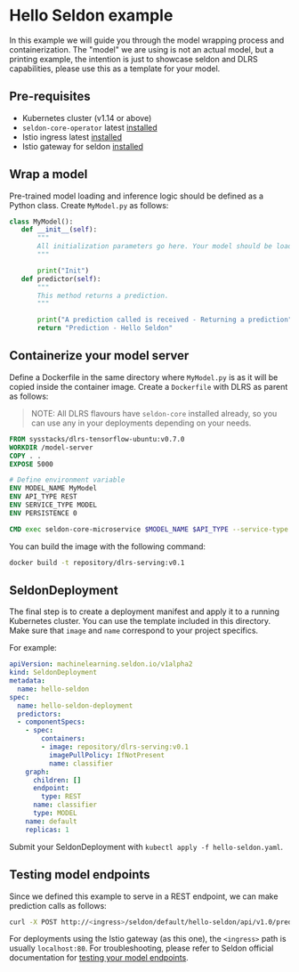 # Hello Seldon example

In this example we will guide you through the model wrapping process and containerization. The "model" we are using is not an actual model, but a printing example, the intention is just to showcase seldon and DLRS capabilities, please use this as a template for your model.

## Pre-requisites

* Kubernetes cluster (v1.14 or above)
* `seldon-core-operator` latest [installed](https://docs.seldon.io/projects/seldon-core/en/latest/workflow/install.html)
* Istio ingress latest [installed](https://istio.io/latest/docs/setup/install/operator/)
* Istio gateway for seldon [installed](https://docs.seldon.io/projects/seldon-core/en/latest/ingress/istio.html)

## Wrap a model

Pre-trained model loading and inference logic should be defined as a Python class. Create `MyModel.py` as follows:
```python
class MyModel():
   def __init__(self):
       """
       All initialization parameters go here. Your model should be loaded in this section.
       """

       print("Init")
   def predictor(self):
       """
       This method returns a prediction.
       """

       print("A prediction called is received - Returning a prediction")
       return "Prediction - Hello Seldon"
```

## Containerize your model server

Define a Dockerfile in the same directory where `MyModel.py` is as it will be copied inside the container image. Create a `Dockerfile` with DLRS as parent as follows:

> NOTE: All DLRS flavours have `seldon-core` installed already, so you can use any in your deployments depending on your needs.

```Dockerfile
FROM sysstacks/dlrs-tensorflow-ubuntu:v0.7.0
WORKDIR /model-server
COPY . .
EXPOSE 5000

# Define environment variable
ENV MODEL_NAME MyModel
ENV API_TYPE REST
ENV SERVICE_TYPE MODEL
ENV PERSISTENCE 0

CMD exec seldon-core-microservice $MODEL_NAME $API_TYPE --service-type $SERVICE_TYPE --persistence $PERSISTENCE
```

You can build the image with the following command:

```bash
docker build -t repository/dlrs-serving:v0.1
```

## SeldonDeployment

The final step is to create a deployment manifest and apply it to a running Kubernetes cluster. You can use the template included in this directory. Make sure that `image` and `name` correspond to your project specifics.

For example:

```yaml
apiVersion: machinelearning.seldon.io/v1alpha2
kind: SeldonDeployment
metadata:
  name: hello-seldon
spec:
  name: hello-seldon-deployment
  predictors:
  - componentSpecs:
    - spec:
        containers:
        - image: repository/dlrs-serving:v0.1
          imagePullPolicy: IfNotPresent
          name: classifier
    graph:
      children: []
      endpoint:
        type: REST
      name: classifier
      type: MODEL
    name: default
    replicas: 1
```

Submit your SeldonDeployment with `kubectl apply -f hello-seldon.yaml`.

## Testing model endpoints

Since we defined this example to serve in a REST endpoint, we can make prediction calls as follows:

```bash
curl -X POST http://<ingress>/seldon/default/hello-seldon/api/v1.0/predictions
```

For deployments using the Istio gateway (as this one), the `<ingress>` path is usually `localhost:80`. For troubleshooting, please refer to Seldon official documentation for [testing your model endpoints](https://docs.seldon.io/projects/seldon-core/en/latest/workflow/serving.html).
